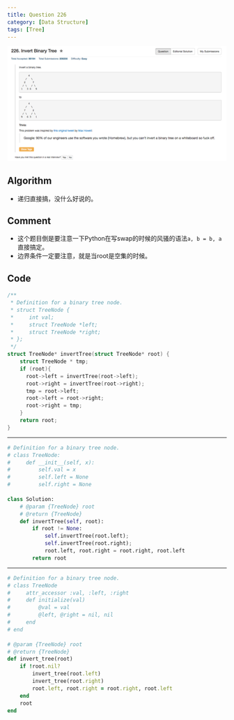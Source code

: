 ```yaml
---
title: Question 226
category: [Data Structure]
tags: [Tree]
---
```


![Description](../Assets/Figure/question226.png)

## Algorithm 

- 递归直接搞，没什么好说的。

## Comment

- 这个题目倒是要注意一下Python在写swap的时候的风骚的语法`a, b = b, a`直接搞定。
- 边界条件一定要注意，就是当root是空集的时候。

## Code

```C
/**
 * Definition for a binary tree node.
 * struct TreeNode {
 *     int val;
 *     struct TreeNode *left;
 *     struct TreeNode *right;
 * };
 */
struct TreeNode* invertTree(struct TreeNode* root) {
    struct TreeNode * tmp;
    if (root){
      root->left = invertTree(root->left);
      root->right = invertTree(root->right);
      tmp = root->left;
      root->left = root->right;
      root->right = tmp;
    } 
    return root;
}
```
<hr>

```Python
# Definition for a binary tree node.
# class TreeNode:
#     def __init__(self, x):
#         self.val = x
#         self.left = None
#         self.right = None

class Solution:
    # @param {TreeNode} root
    # @return {TreeNode}
    def invertTree(self, root):
        if root != None:
            self.invertTree(root.left);
            self.invertTree(root.right);
            root.left, root.right = root.right, root.left
        return root
```

<hr>

```Ruby
# Definition for a binary tree node.
# class TreeNode
#     attr_accessor :val, :left, :right
#     def initialize(val)
#         @val = val
#         @left, @right = nil, nil
#     end
# end

# @param {TreeNode} root
# @return {TreeNode}
def invert_tree(root)
    if !root.nil? 
        invert_tree(root.left)
        invert_tree(root.right)
        root.left, root.right = root.right, root.left
    end
    root 
end
```